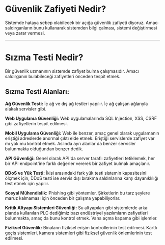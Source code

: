 # Güvenlik Zafiyeti Nedir?

Sistemde hataya sebep olabilecek bir açığa güvenlik zafiyeti diyoruz. Amacı saldırganların bunu kullanarak sistemden bilgi çalması, sistemi değiştirmesi veya zarar vermesi.

---

# Sızma Testi Nedir?

Bir güvenlik uzmanının sistemde zafiyet bulma çalışmasıdır. Amacı saldırganın bulabileceği zafiyetleri önceden tespit etmek.

## Sızma Testi Alanları:

**Ağ Güvenlik Testi:** İç ağ ve dış ağ testleri yapılır. İç ağ çalışan ağlarıyla alakalı servisler gibi.

**Web Uygulama Güvenliği:** Web uygulamalarında SQL Injection, XSS, CSRF gibi zafiyetlerin tespit edilmesi.

**Mobil Uygulama Güvenliği:** Web ile benzer, amaç genel olarak uygulamanın eriştiği adreslerde anormal çıktı elde etmek. Eriştiği servislerde zafiyet var mı yok mu kontrol etmek. Aslında ayrı alanlar da benzer servisler bulunmakta olduğundan benzer dedik.

**API Güvenliği:** Genel olarak API'da server taraflı zafiyetleri tetiklemek, her bir API endpoint'ine farklı değerler vererek bir zafiyet bulmak amaçlanır.

**DDoS ve Yük Testi:** İkisi arasındaki fark yük testi sistemin kapasitesini ölçmek için, DDoS testi ise servis dışı bırakma saldırılarına karşı dayanıklılığı test etmek için yapılır.

**Sosyal Mühendislik:** Phishing gibi yöntemler. Şirketlerin bu tarz şeylere maruz kalmaması için önceden bir çalışma yapabiliyorlar.

**Kritik Altyapı Sistemleri Güvenliği:** Su altyapıları gibi sistemlerde arka planda kullanılan PLC dediğimiz bazı endüstriyel yazılımların zafiyetleri bulunmakta, amaç da bunu kontrol etmek. Vana açma kapama gibi işlemler.

**Fiziksel Güvenlik:** Binaların fiziksel erişim kontrollerinin test edilmesi. Kartlı geçiş sistemleri, kamera sistemleri gibi fiziksel güvenlik önlemlerinin test edilmesi.
